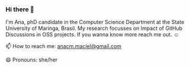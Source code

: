 ### Hi there 👋

I'm Ana, phD candidate in the Computer Science Department at the State University of Maringa, Brasil. My research focusses on Impact of GitHub Discussions in OSS projects. If you wanna know more reach me out. ☺️

📫 How to reach me: anacm.maciel@gmail.com

😄 Pronouns: she/her



<!--
**anamaciel/anamaciel** is a ✨ _special_ ✨ repository because its `README.md` (this file) appears on your GitHub profile.

Here are some ideas to get you started:

- 🔭 I’m currently working on ...
- 🌱 I’m currently learning ...
- 👯 I’m looking to collaborate on ...
- 🤔 I’m looking for help with ...
- 💬 Ask me about ...
- 📫 How to reach me: ...
- 😄 Pronouns: ...
- ⚡ Fun fact: ...
-->
